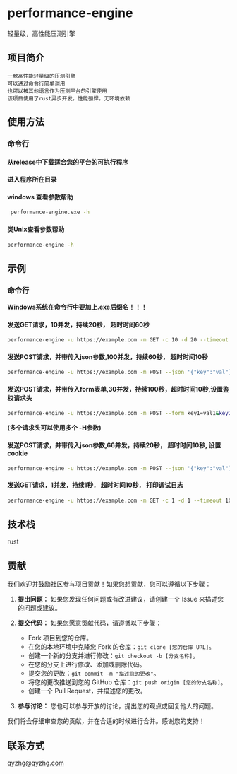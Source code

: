 # performance-engine

轻量级，高性能压测引擎

## 项目简介

    一款高性能轻量级的压测引擎
    可以通过命令行简单调用
    也可以被其他语言作为压测平台的引擎使用
    该项目使用了rust异步开发，性能强悍，无环境依赖

## 使用方法

### 命令行
#### 从release中下载适合您的平台的可执行程序
#### 进入程序所在目录
#### windows 查看参数帮助
```bash
 performance-engine.exe -h
```
#### 类Unix查看参数帮助
```bash
performance-engine -h
```

## 示例

### 命令行

__Windows系统在命令行中要加上.exe后缀名！！！__

#### 发送GET请求，10并发，持续20秒， 超时时间60秒
```bash
performance-engine -u https://example.com -m GET -c 10 -d 20 --timeout 60
```

#### 发送POST请求，并带传入json参数,100并发，持续60秒， 超时时间10秒
```bash
performance-engine -u https://example.com -m POST --json '{"key":"val"}' -c 100 -d 60 --timeout 10 
```

#### 发送POST请求，并带传入form表单,30并发，持续100秒，超时时间10秒,设置鉴权请求头
```bash
performance-engine -u https://example.com -m POST --form key1=val1&key2=val2 -c 30 -d 100 --timeout 10 -H 'Authorization:Bearer xxx'
```
__(多个请求头可以使用多个 -H参数)__

#### 发送POST请求，并带传入json参数,66并发，持续20秒， 超时时间10秒, 设置cookie
```bash
performance-engine -u https://example.com -m POST --json '{"key":"val"}' -c 10 -d 66 --timeout 10 --cookie 11111;22222;33333
```

#### 发送GET请求，1并发，持续1秒， 超时时间10秒， 打印调试日志
```bash
performance-engine -u https://example.com -m GET -c 1 -d 1 --timeout 10 -v
```

## 技术栈

rust

## 贡献

我们欢迎并鼓励社区参与项目贡献！如果您想贡献，您可以遵循以下步骤：

1. **提出问题：** 如果您发现任何问题或有改进建议，请创建一个 Issue 来描述您的问题或建议。

2. **提交代码：** 如果您愿意贡献代码，请遵循以下步骤：

    - Fork 项目到您的仓库。
    - 在您的本地环境中克隆您 Fork 的仓库：`git clone [您的仓库 URL]`。
    - 创建一个新的分支并进行修改：`git checkout -b [分支名称]`。
    - 在您的分支上进行修改、添加或删除代码。
    - 提交您的更改：`git commit -m "描述您的更改"`。
    - 将您的更改推送到您的 GitHub 仓库：`git push origin [您的分支名称]`。
    - 创建一个 Pull Request，并描述您的更改。

3. **参与讨论：** 您也可以参与开放的讨论，提出您的观点或回复他人的问题。

我们将会仔细审查您的贡献，并在合适的时候进行合并。感谢您的支持！

## 联系方式

qyzhg@qyzhg.com

